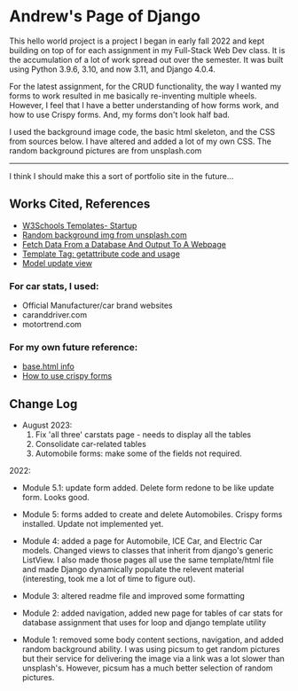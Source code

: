 # Andrew's Page of Django

This hello world project is a project I began in early fall 2022 and kept building on top of for each assignment in my Full-Stack Web Dev class. It is the accumulation of a lot of work spread out over the semester. It was built using Python 3.9.6, 3.10, and now 3.11, and Django 4.0.4.

For the latest assignment, for the CRUD functionality, the way I wanted my forms to work resulted in me basically re-inventing multiple wheels. However, I feel that I have a better understanding of how forms work, and how to use Crispy forms. And, my forms don't look half bad.

I used the background image code, the basic html skeleton, and the CSS from sources below. I have altered and added a lot of my own CSS. The random background pictures are from unsplash.com

-----
I think I should make this a sort of portfolio site in the future...


## Works Cited, References
* [W3Schools Templates- Startup](https://www.w3schools.com/w3css/tryw3css_templates_startup.htm)
* [Random background img from unsplash.com](https://source.unsplash.com/random/1366x768)
* [Fetch Data From a Database And Output To A Webpage](https://www.youtube.com/watch?v=H3joYTIRqKk)
* [Template Tag: getattribute code and usage](https://stackoverflow.com/a/1112236)
* [Model update view](https://www.geeksforgeeks.org/update-view-function-based-views-django/)


### For car stats, I used:
* Official Manufacturer/car brand websites 
* caranddriver.com
* motortrend.com

### For my own future reference:
* [base.html info](https://stackoverflow.com/questions/14720464/django-project-base-template)
* [How to use crispy forms](https://simpleisbetterthancomplex.com/tutorial/2018/11/28/advanced-form-rendering-with-django-crispy-forms.html#crispy-forms-layout-helpers)



## Change Log 
* August 2023: 
  1. Fix 'all three' carstats page - needs to display all the tables
  2. Consolidate car-related tables
  3. Automobile forms:  make some of the fields not required.

2022:
* Module 5.1: update form added. Delete form redone to be like update form. Looks good.

* Module 5: forms added to create and delete Automobiles. Crispy forms installed. Update not implemented yet.

* Module 4: added a page for Automobile, ICE Car, and Electric Car models. Changed views to classes that inherit from django's generic ListView. I also made those pages all use the same template/html file and made Django dynamically populate the relevent material (interesting, took me a lot of time to figure out).

* Module 3: altered readme file and improved some formatting

* Module 2: added navigation, added new page for tables of car stats for database assignment that uses for loop and django template utility

* Module 1: removed some body content sections, navigation, and added random background ability. I was using picsum to get random pictures but their service for delivering the image via a link
was a lot slower than unsplash's. However, picsum has a much better selection of random pictures.